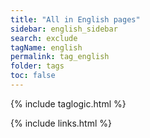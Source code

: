```yaml
---
title: "All in English pages"
sidebar: english_sidebar
search: exclude
tagName: english
permalink: tag_english
folder: tags
toc: false
---
```

{% include taglogic.html %}

{% include links.html %}
